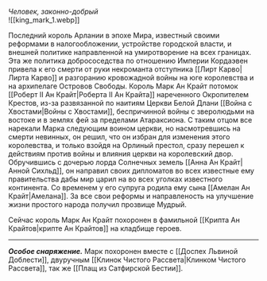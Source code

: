 *Человек, законно-добрый*  
![[king_mark_1.webp]]


Последний король Арлании в эпохе Мира, известный своими реформами в налогообложении, устройстве городской власти, и внешней политике направленной на умиротворение на всех границах.  Эта же политика добрососедства по отношению Империи Кордаэвен привела к его смерти от руки некроманта отступника [[Лирт Карво|Лирта Карво]] и разгоранию кровожадной войны на юге королевства и на архипелаге Островов Свободы. Король Марк Ан Крайт потомок [[Роберт II Ан Крайт|Роберта II Ан Крайта]] нареченного Окропителем Крестов, из-за развязанной по наитиям Церкви Белой Длани [[Война с Хвостами|Войны с Хвостами]], беспричинной войны с зверолюдьми на востоке и в землях фей за пределами Атараксиона. С таким отцом все нарекали Марка следующим воином церкви, но насмотревшись на смерти невинных, он решил, что он избран для изменения этого королевства, и только взойдя на Орлиный престол, сразу перешел к действиям против войны и влияния церкви на королевский двор. Обручившись с дочерью лорда Солнечных земель [[Анна Ан Крайт|Анной Сихльд]], он направил своих дипломатов во всех известные ему правительства дабы мир царил на во всех уголках известного континента. Со временем у его супруга родила ему сына [[Амелан Ан Крайт|Амелана]]. За все свои реформы и направленость на улучшение жизни простого народа получил прозвище Мудрый. 

Сейчас король Марк Ан Крайт похоронен в фамильной [[Крипта Ан Крайтов|крипте Ан Крайтов]] на кладбище героев. 



___  
***Особое снаряжение.*** Марк похоронен вместе с [[Доспех Львиной Доблести]], двуручным [[Клинок Чистого Рассвета|Клинком Чистого Рассвета]], так же [[Плащ из Сатфирской Бестии]]. 